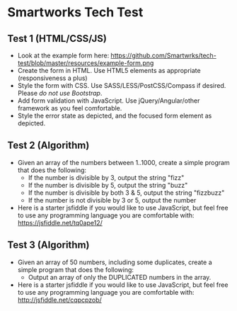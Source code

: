 # Smartworks Tech Test

## Test 1 (HTML/CSS/JS)
* Look at the example form here: https://github.com/Smartwrks/tech-test/blob/master/resources/example-form.png
* Create the form in HTML. Use HTML5 elements as appropriate (responsiveness a plus)
* Style the form with CSS. Use SASS/LESS/PostCSS/Compass if desired. Please *do not use Bootstrap*.
* Add form validation with JavaScript. Use jQuery/Angular/other framework as you feel comfortable.
* Style the error state as depicted, and the focused form element as depicted.

## Test 2 (Algorithm)
* Given an array of the numbers between 1..1000, create a simple program that does the following:
  * If the number is divisible by 3, output the string "fizz"
  * If the number is divisible by 5, output the string "buzz"
  * If the number is divisible by both 3 & 5, output the string "fizzbuzz"
  * If the number is not divisible by 3 or 5, output the number
* Here is a starter jsfiddle if you would like to use JavaScript, but feel free to use any programming language you are comfortable with: https://jsfiddle.net/tq0ape12/

## Test 3 (Algorithm)
* Given an array of 50 numbers, including some duplicates, create a simple program that does the following:
  * Output an array of only the DUPLICATED numbers in the array.
* Here is a starter jsfiddle if you would like to use JavaScript, but feel free to use any programming language you are comfortable with: http://jsfiddle.net/cqpcpzob/
